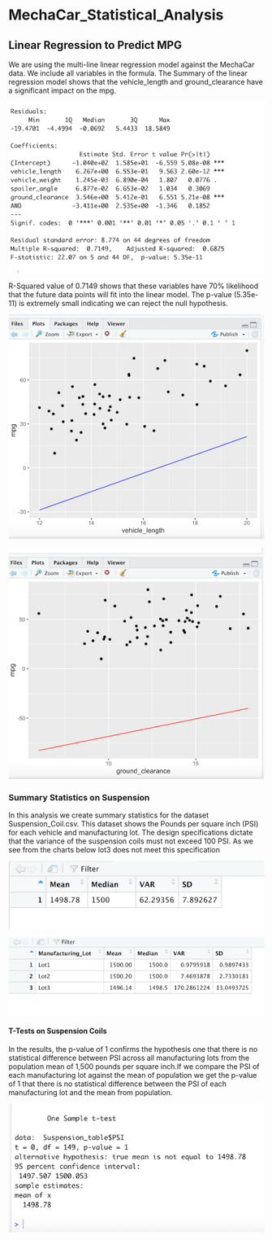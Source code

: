# MechaCar_Statistical_Analysis

## Linear Regression to Predict MPG
 We are using the multi-line linear regression model against the MechaCar data. We include all  variables in the formula.
The Summary of the linear regression model shows that the vehicle_length and ground_clearance have a significant impact on the mpg.

![Part one:](images/Part_one.png)

R-Squared value of 0.7149 shows that these variables have 70% likelihood that the future data points will fit into the linear model.
The p-value (5.35e-11) is extremely small indicating we can reject the null hypothesis.

![Vehicle length:](images/Vehicle_length.png)

![Ground clearance:](images/Ground_clearance.png)
### Summary Statistics on Suspension
In this analysis we create summary statistics for the dataset Suspension_Coil.csv. This dataset shows the Pounds per square inch (PSI) for each vehicle and manufacturing lot. The design specifications dictate that the variance of the suspension coils must not exceed 100 PSI. As we see from the charts below lot3 does not meet this specification

![Total summary:](images/Total_summary.png)

![Lot summary:](images/Lot_summary.png)

#### T-Tests on Suspension Coils
In the results, the p-value of 1 confirms the hypothesis one that there is no statistical difference between PSI across all manufacturing lots from the population mean of 1,500 pounds per square inch.If we compare the PSI of each manufacturing lot against the mean of population we get the p-value of 1 that there is no statistical difference between the PSI of each manufacturing lot and the mean from population.

![ttest:](images/ttest.png)




